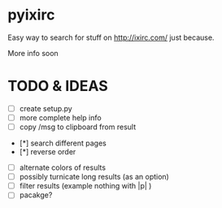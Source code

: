 # pyixirc
Easy way to search for stuff on http://ixirc.com/ just because.

More info soon


# TODO & IDEAS
- [ ] create setup.py
- [ ] more complete help info
- [ ] copy /msg to clipboard from result
- [*] search different pages
- [*] reverse order
- [ ] alternate colors of results
- [ ] possibly turnicate long results (as an option)
- [ ] filter results (example nothing with |p| )
- [ ] pacakge?
